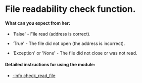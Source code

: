 # File readability check function.


<h4>
 What can you expect from her:
</h4>

- 'False' - File read (address is correct).

- 'True' - The file did not open (the address is incorrect).

- 'Exception' or 'None' - The file did not close or was not read.


<h4>
 Detailed instructions for using the module:
</h4>

- [-info check_read_file](https://github.com/CyTon-Code/WorkingWithFiles/blob/refactoring/check_read_file/info.txt)
